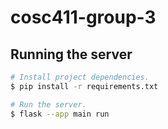 # cosc411-group-3

## Running the server

```bash
# Install project dependencies.
$ pip install -r requirements.txt

# Run the server.
$ flask --app main run
```
